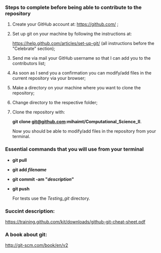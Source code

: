 ### Steps to complete before being able to contribute to the repository
1. Create your GitHub account at:
   <https://github.com/> ;
2. Set up git on your machine by following the instructions at:  

   <https://help.github.com/articles/set-up-git/>
   (all instructions before the "Celebrate" section);  
   
3. Send me via mail your GitHub username so that I can add you to the contributors list;  
 
4. As soon as I send you a confirmation you can modify/add files in the current repository via your browser; 

5. Make a directory on your machine where you want to clone the repository;

6. Change directory to the respective folder; 

7. Clone the repository with:  

   **git clone git@github.com:mihaimt/Computational_Science_II**.

   Now you should be able to modify/add files in the repository from your terminal.  
   
### Essential commands that you will use from your terminal
* **git pull**  

* **git add *filename***  

* **git commit -am "*description*"**  

* **git push**  

    For tests use the *Testing_git* directory.  
  
### Succint description:
<https://training.github.com/kit/downloads/github-git-cheat-sheet.pdf>  

### A book about git:
<http://git-scm.com/book/en/v2>
